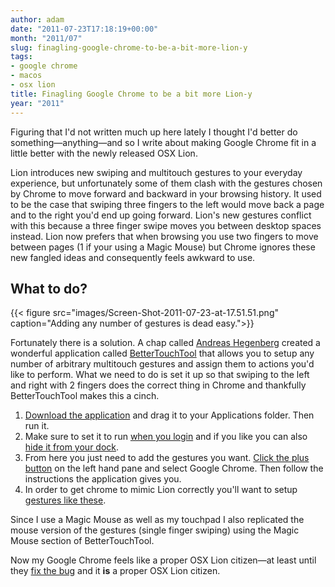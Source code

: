 ```yaml
---
author: adam
date: "2011-07-23T17:18:19+00:00"
month: "2011/07"
slug: finagling-google-chrome-to-be-a-bit-more-lion-y
tags:
- google chrome
- macos
- osx lion
title: Finagling Google Chrome to be a bit more Lion-y
year: "2011"
---
```


Figuring that I'd not written much up here lately I thought I'd better do something—anything—and so I write about making Google Chrome fit in a little better with the newly released OSX Lion.

<!--more-->
Lion introduces new swiping and multitouch gestures to your everyday experience, but unfortunately some of them clash with the gestures chosen by Chrome to move forward and backward in your browsing history. It used to be the case that swiping three fingers to the left would move back a page and to the right you'd end up going forward. Lion's new gestures conflict with this because a three finger swipe moves you between desktop spaces instead. Lion now prefers that when browsing you use two fingers to move between pages (1 if your using a Magic Mouse) but Chrome ignores these new fangled ideas and consequently feels awkward to use.

## What to do?

{{< figure src="images/Screen-Shot-2011-07-23-at-17.51.51.png" caption="Adding any number of gestures is dead easy.">}}

Fortunately there is a solution. A chap called [Andreas Hegenberg](http://blog.boastr.net/) created a wonderful application called [BetterTouchTool](http://www.boastr.de/BetterTouchTool.zip) that allows you to setup any number of arbitrary multitouch gestures and assign them to actions you'd like to perform. What we need to do is set it up so that swiping to the left and right with 2 fingers does the correct thing in Chrome and thankfully BetterTouchTool makes this a cinch.

  1. [Download the application](http://www.boastr.de/BetterTouchTool.zip) and drag it to your Applications folder. Then run it.
  2. Make sure to set it to run [when you login](images/Screen-Shot-2011-07-23-at-17.52.48.png) and if you like you can also [hide it from your dock](images/Screen-Shot-2011-07-23-at-17.52.52.png).
  3. From here you just need to add the gestures you want. [Click the plus button](images/Screen-Shot-2011-07-23-at-17.51.51.png) on the left hand pane and select Google Chrome. Then follow the instructions the application gives you.
  4. In order to get chrome to mimic Lion correctly you'll want to setup [gestures like these](images/Screen-Shot-2011-07-23-at-18.06.02.png).

Since I use a Magic Mouse as well as my touchpad I also replicated the mouse version of the gestures (single finger swiping) using the Magic Mouse section of BetterTouchTool.

Now my Google Chrome feels like a proper OSX Lion citizen—at least until they [fix the bug](http://code.google.com/p/chromium/issues/detail?id=78676) and it **is** a proper OSX Lion citizen.